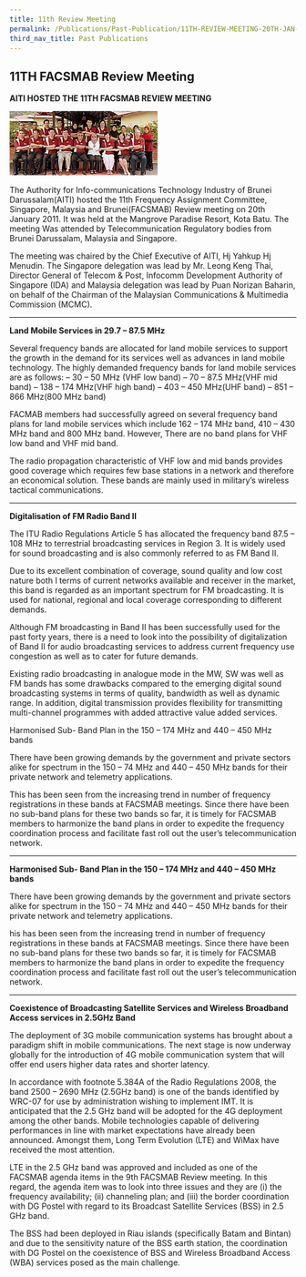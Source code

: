 ```yaml
---
title: 11th Review Meeting
permalink: /Publications/Past-Publication/11TH-REVIEW-MEETING-20TH-JAN-2011
third_nav_title: Past Publications
---
```

## **11TH FACSMAB Review Meeting**</h1>

**AITI HOSTED THE 11TH FACSMAB REVIEW MEETING**

![](/assets/images/11th-e1436173595414.gif)

The Authority for Info-communications Technology Industry of Brunei Darussalam(AITI) hosted the 11th Frequency Assignment Committee, Singapore, Malaysia and Brunei(FACSMAB) Review meeting on 20th January 2011. It was held at the Mangrove Paradise Resort, Kota Batu. The meeting Was attended by Telecommunication Regulatory bodies from Brunei Darussalam, Malaysia and Singapore. 

The meeting was chaired by the Chief Executive of AITI, Hj Yahkup Hj Menudin. The Singapore delegation was lead by Mr. Leong Keng Thai, Director General of Telecom & Post, Infocomm Development Authority of Singapore (IDA) and Malaysia delegation was lead by Puan Norizan Baharin, on behalf of the Chairman of the Malaysian Communications & Multimedia Commission (MCMC).

***

**Land Mobile Services in 29.7 – 87.5 MHz**

Several frequency bands are allocated for land mobile services to support the growth in the demand for its services well as advances in land mobile technology. The highly demanded frequency bands for land mobile services are as follows:
    – 30 – 50 MHz (VHF low band)
    – 70 – 87.5 MHz(VHF mid band)
    – 138 – 174 MHz(VHF high band)
    – 403 – 450 MHz(UHF band)
    – 851 – 866 MHz(800 MHz band)

FACMAB members had successfully agreed on several frequency band plans for land mobile services which include 162 – 174 MHz band, 410 – 430 MHz band and 800 MHz band. However, There are no band plans for VHF low band and VHF mid band.

The radio propagation characteristic of VHF low and mid bands provides good coverage which requires few base stations in a network and therefore an economical solution. These bands are mainly used in military’s wireless tactical communications.

***

**Digitalisation of FM Radio Band II**

The ITU Radio Regulations Article 5 has allocated the frequency band 87.5 – 108 MHz to terrestrial broadcasting services in Region 3. It is widely used for sound broadcasting and is also commonly referred to as FM Band II.

Due to its excellent combination of coverage, sound quality and low cost nature both I terms of current networks available and receiver in the market, this band is regarded as an important spectrum for FM broadcasting. It is used for national, regional and local coverage corresponding to different demands.

Although FM broadcasting in Band II has been successfully used for the past forty years, there is a need to look into the possibility of digitalization of Band II for audio broadcasting services to address current frequency use congestion as well as to cater for future demands.

Existing radio broadcasting in analogue mode in the MW, SW was well as FM bands has some drawbacks compared to the emerging digital sound broadcasting systems in terms of quality, bandwidth as well as dynamic range. In addition, digital transmission provides flexibility for transmitting multi-channel programmes with added attractive value added services.

Harmonised Sub- Band Plan in the 150 – 174 MHz and 440 – 450 MHz bands

There have been growing demands by the government and private sectors alike for spectrum in the 150 – 74 MHz and 440 – 450 MHz bands for their private network and telemetry applications.

This has been seen from the increasing trend in number of frequency registrations in these bands at FACSMAB meetings. Since there have been no sub-band plans for these two bands so far, it is timely for FACSMAB members to harmonize the band plans in order to expedite the frequency coordination process and facilitate fast roll out the user’s telecommunication network.

***

**Harmonised Sub- Band Plan in the 150 – 174 MHz and 440 – 450 MHz bands**

There have been growing demands by the government and private sectors alike for spectrum in the 150 – 74 MHz and 440 – 450 MHz bands for their private network and telemetry applications.

his has been seen from the increasing trend in number of frequency registrations in these bands at FACSMAB meetings. Since there have been no sub-band plans for these two bands so far, it is timely for FACSMAB members to harmonize the band plans in order to expedite the frequency coordination process and facilitate fast roll out the user’s telecommunication network.

***

**Coexistence of Broadcasting Satellite Services and Wireless Broadband Access services in 2.5GHz Band**

The deployment of 3G mobile communication systems has brought about a paradigm shift in mobile communications. The next stage is now underway globally for the introduction of 4G mobile communication system that will offer end users higher data rates and shorter latency.

In accordance with footnote 5.384A of the Radio Regulations 2008, the band 2500 – 2690 MHz (2.5GHz band) is one of the bands identified by WRC-07 for use by administration wishing to implement IMT. It is anticipated that the 2.5 GHz band will be adopted for the 4G deployment among the other bands. Mobile technologies capable of delivering performances in line with market expectations have already been announced. Amongst them, Long Term Evolution (LTE) and WiMax have received the most attention.

LTE in the 2.5 GHz band was approved and included as one of the FACSMAB agenda items in the 9th FACSMAB Review meeting. In this regard, the agenda item was to look into three issues and they are (i) the frequency availability; (ii) channeling plan; and (iii) the border coordination with DG Postel with regard to its Broadcast Satellite Services (BSS) in 2.5 GHz band.

The BSS had been deployed in Riau islands (specifically Batam and Bintan) and due to the sensitivity nature of the BSS earth station, the coordination with DG Postel on the coexistence of BSS and Wireless Broadband Access (WBA) services posed as the main challenge.
